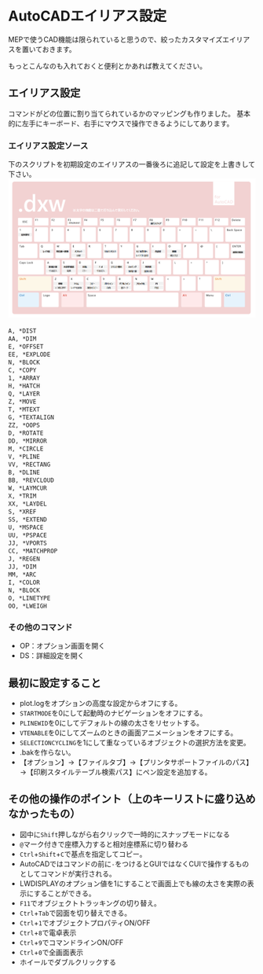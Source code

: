 # AutoCADエイリアス設定
MEPで使うCAD機能は限られていると思うので、絞ったカスタマイズエイリアスを置いておきます。

もっとこんなのも入れておくと便利とかあれば教えてください。

## エイリアス設定
コマンドがどの位置に割り当てられているかのマッピングも作りました。
基本的に左手にキーボード、右手にマウスで操作できるようにしてあります。

### エイリアス設定ソース
下のスクリプトを初期設定のエイリアスの一番後ろに追記して設定を上書きして下さい。
![](img/img201128.png)　

```
A, *DIST
AA, *DIM
E, *OFFSET
EE,	*EXPLODE
N, *BLOCK
C, *COPY
1, *ARRAY
H, *HATCH
Q, *LAYER
Z, *MOVE
T, *MTEXT
G, *TEXTALIGN
ZZ, *OOPS
D, *ROTATE
DD, *MIRROR
M, *CIRCLE
V, *PLINE
VV, *RECTANG
B, *DLINE
BB, *REVCLOUD 
W, *LAYMCUR
X, *TRIM
XX, *LAYDEL
S, *XREF
SS, *EXTEND
U, *MSPACE
UU, *PSPACE
JJ,	*VPORTS
CC,	*MATCHPROP
J, *REGEN
JJ, *DIM
MM, *ARC
I, *COLOR
N, *BLOCK
O, *LINETYPE
OO, *LWEIGH
```
### その他のコマンド
* OP：オプション画面を開く
* DS：詳細設定を開く

## 最初に設定すること
* plot.logをオプションの高度な設定からオフにする。
* `STARTMODE`を0にして起動時のナビゲーションをオフにする。
* `PLINEWID`を0にしてデフォルトの線の太さをリセットする。
* `VTENABLE`を0にしてズームのときの画面アニメーションをオフにする。
* `SELECTIONCYCLING`を1にして重なっているオブジェクトの選択方法を変更。
* .bakを作らない。
* 【オプション】→【ファイルタブ】→【プリンタサポートファイルのパス】→【印刷スタイルテーブル検索パス】にペン設定を追加する。

## その他の操作のポイント（上のキーリストに盛り込めなかったもの）
* 図中に`Shift`押しながら右クリックで一時的にスナップモードになる
* `@`マーク付きで座標入力すると相対座標系に切り替わる
* `Ctrl`+`Shift`+`C`で基点を指定してコピー。
* AutoCADではコマンドの前に`-`をつけるとGUIではなくCUIで操作するものとしてコマンドが実行される。
* LWDISPLAYのオプション値を1にすることで画面上でも線の太さを実際の表示にすることができる。
* `F11`でオブジェクトトラッキングの切り替え。
* `Ctrl`+`Tab`で図面を切り替えできる。
* `Ctrl`+`1`でオブジェクトプロパティON/OFF
* `Ctrl`+`8`で電卓表示
* `Ctrl`+`9`でコマンドラインON/OFF
* `Ctrl`+`0`で全画面表示
* ホイールでダブルクリックする 
